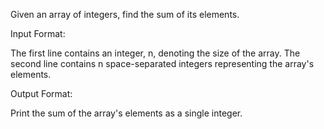 Given an array of integers, find the sum of its elements.


Input Format:

The first line contains an integer, n, denoting the size of the array.
The second line contains n space-separated integers representing the array's elements.


Output Format:

Print the sum of the array's elements as a single integer.
